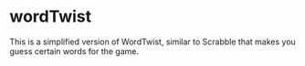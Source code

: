 # wordTwist

This is a simplified version of WordTwist, similar to Scrabble that makes you guess certain words for the game. 
